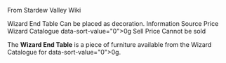 From Stardew Valley Wiki

Wizard End Table Can be placed as decoration. Information Source Price Wizard Catalogue data-sort-value="0"&gt;0g Sell Price Cannot be sold

The **Wizard End Table** is a piece of furniture available from the Wizard Catalogue for data-sort-value="0"&gt;0g.